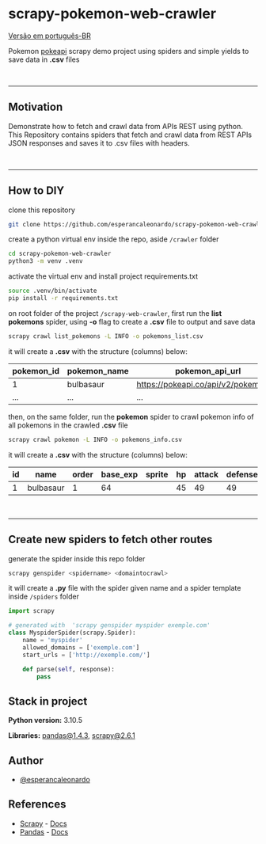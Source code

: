 # scrapy-pokemon-web-crawler

[Versão em português-BR](./Readme-ptBR.md)

Pokemon [pokeapi](https://pokeapi.co/) scrapy demo project using spiders and simple yields to save data in **.csv** files

<br>

---
## Motivation

Demonstrate how to fetch and crawl data from APIs REST using python. This Repository contains spiders that fetch and crawl data from REST APIs JSON responses and saves it to .csv files with headers.

<br>

---
## How to DIY

clone this repository
```bash
git clone https://github.com/esperancaleonardo/scrapy-pokemon-web-crawler.git
```

create a python virtual env inside the repo, aside `/crawler` folder
```bash
cd scrapy-pokemon-web-crawler
python3 -m venv .venv 
```

activate the virtual env and install project requirements.txt
```bash
source .venv/bin/activate
pip install -r requirements.txt
```

on root folder of the project `/scrapy-web-crawler`, first run the **list pokemons** spider, using **-o** flag to create a **.csv** file to output and save data

```bash
scrapy crawl list_pokemons -L INFO -o pokemons_list.csv
```

it will create a **.csv** with the structure (columns) below:

| pokemon_id | pokemon_name | pokemon_api_url                      |
| -----------| ------------ | ------------------------------------ |
| 1          | bulbasaur    | https://pokeapi.co/api/v2/pokemon/1/ |
| ...        | ...          | ...                                  |


then, on the same folder, run the **pokemon** spider to crawl pokemon info of all pokemons in the crawled **.csv** file

```bash
scrapy crawl pokemon -L INFO -o pokemons_info.csv
```

it will create a **.csv** with the structure (columns) below:

| id | name      | order | base_exp | sprite   | hp | attack | defense | speed | height | weight |
|----|-----------|-------|----------|----------|----|--------|---------|-------|--------|--------|
| 1  | bulbasaur | 1     | 64       | <sprite> | 45 | 49     | 49      | 45    | 7      | 69     |


<br>

---
## Create new spiders to fetch other routes

generate the spider inside this repo folder
```bash
scrapy genspider <spidername> <domaintocrawl>
```

it will create a **.py** file with the spider given name and a spider template inside `/spiders` folder

```python
import scrapy

# generated with  'scrapy genspider myspider exemple.com'
class MyspiderSpider(scrapy.Spider):
    name = 'myspider'
    allowed_domains = ['exemple.com']
    start_urls = ['http://exemple.com/']

    def parse(self, response):
        pass

```

## Stack in project

**Python version:** 3.10.5

**Libraries:** pandas@1.4.3, scrapy@2.6.1



## Author

- [@esperancaleonardo](https://www.github.com/esperancaleonardo)

## References

 - [Scrapy](https://scrapy.org/) - [Docs](https://docs.scrapy.org/en/latest/)
 - [Pandas](https://pandas.pydata.org/) - [Docs](https://pandas.pydata.org/docs/)
